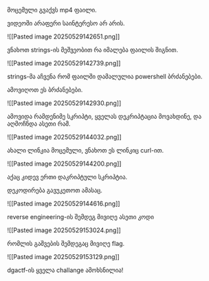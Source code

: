 მოცემული გვაქვს mp4 ფაილი.

ვიდეოში არაფერი საინტერესო არ არის.

![[Pasted image 20250529142651.png]]

ვნახოთ strings-ის მეშვეობით რა იმალება ფაილის შიგნით.

![[Pasted image 20250529142739.png]]

strings-მა აჩვენა რომ ფაილში დამალულია powershell ბრძანებები.

ამოვიღოთ ეს ბრძანებები.

![[Pasted image 20250529142930.png]]

ამოვიდა რამდენიმე სკრიპტი, ყველას დეკრიპტაცია მოვახდინე, და აღმოჩნდა ასეთი რამ.

![[Pasted image 20250529144032.png]]

ახალი ლინკია მოცემული, ვნახოთ ეს ლინკიც curl-ით.

![[Pasted image 20250529144200.png]]

აქაც კიდევ ერთი დაკრიპტული სკრიპტია.

დეკოდირება გავუკეთოთ ამასაც.

![[Pasted image 20250529144616.png]]

reverse engineering-ის შემდეგ მივიღე ასეთი კოდი

![[Pasted image 20250529153024.png]]

რომლის გაშვების შემდეგაც მივიღე flag.

![[Pasted image 20250529153129.png]]

dgactf-ის ყველა challange ამოხსნილია!

